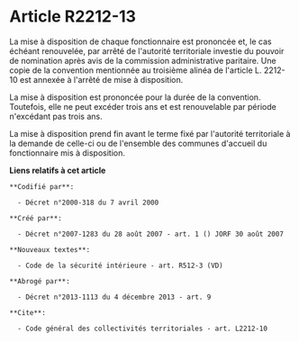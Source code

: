 # Article R2212-13

La mise à disposition de chaque fonctionnaire est prononcée et, le cas échéant renouvelée, par arrêté de l'autorité
territoriale investie du pouvoir de nomination après avis de la commission administrative paritaire. Une copie de la
convention mentionnée au troisième alinéa de l'article L. 2212-10 est annexée à l'arrêté de mise à disposition. 

La mise à disposition est prononcée pour la durée de la convention. Toutefois, elle ne peut excéder trois ans et est
renouvelable par période n'excédant pas trois ans. 

La mise à disposition prend fin avant le terme fixé par l'autorité territoriale à la demande de celle-ci ou de l'ensemble des
communes d'accueil du fonctionnaire mis à disposition.

**Liens relatifs à cet article**

	**Codifié par**:

	  - Décret n°2000-318 du 7 avril 2000

	**Créé par**:

	  - Décret n°2007-1283 du 28 août 2007 - art. 1 () JORF 30 août 2007

	**Nouveaux textes**:

	  - Code de la sécurité intérieure - art. R512-3 (VD)

	**Abrogé par**:

	  - Décret n°2013-1113 du 4 décembre 2013 - art. 9

	**Cite**:

	  - Code général des collectivités territoriales - art. L2212-10
